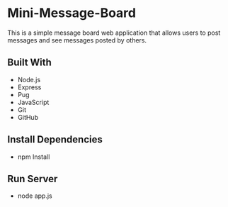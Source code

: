# Mini-Message-Board
This is a simple message board web application that allows users to post messages and see messages posted by others.

## Built With
- Node.js
- Express
- Pug
- JavaScript
- Git
- GitHub

## Install Dependencies 
- npm Install
  
## Run Server
- node app.js


